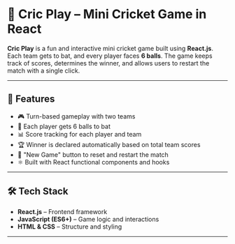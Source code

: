 # 🏏 Cric Play – Mini Cricket Game in React

**Cric Play** is a fun and interactive mini cricket game built using **React.js**. Each team gets to bat, and every player faces **6 balls**. The game keeps track of scores, determines the winner, and allows users to restart the match with a single click.

---

## 🚀 Features

- 🎮 Turn-based gameplay with two teams
- 🏏 Each player gets 6 balls to bat
- 📊 Score tracking for each player and team
- 🏆 Winner is declared automatically based on total team scores
- 🔁 "New Game" button to reset and restart the match
- ⚛️ Built with React functional components and hooks

---

## 🛠️ Tech Stack

- **React.js** – Frontend framework
- **JavaScript (ES6+)** – Game logic and interactions
- **HTML & CSS** – Structure and styling

---



